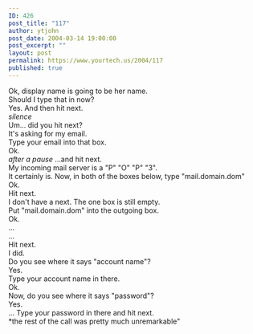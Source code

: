 ```yaml
---
ID: 426
post_title: "117"
author: ytjohn
post_date: 2004-03-14 19:00:00
post_excerpt: ""
layout: post
permalink: https://www.yourtech.us/2004/117
published: true
---
```

Ok, display name is going to be her name.<br>
Should I type that in now?<br>
Yes. And then hit next.<br>
<em>silence</em><br>
Um... did you hit next?<br>
It's asking for my email.<br>
Type your email into that box.<br>
Ok.<br>
<em>after a pause</em> ...and hit next.<br>
My incoming mail server is a "P" "O" "P" "3".<br>
It certainly is.  Now, in both of the boxes below, type "mail.domain.dom"<br>
Ok.<br>
Hit next.<br>
I don't have a next.  The one box is still empty.<br>
Put "mail.domain.dom" into the outgoing box.<br>
Ok.<br>
...<br>
...<br>
Hit next.<br>
I did.<br>
Do you see where it says "account name"?<br>
Yes.<br>
Type your account name in there.<br>
Ok.<br>
Now, do you see where it says "password"?<br>
Yes.<br>
... Type your password in there and hit next.<br>
*the rest of the call was pretty much unremarkable"